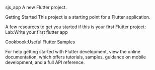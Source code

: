 sjs_app
A new Flutter project.

Getting Started
This project is a starting point for a Flutter application.

A few resources to get you started if this is your first Flutter project:
Lab:Write your first flutter app

Cookbook:Useful Flutter Samples

For help getting started with Flutter development, view the online documentation, which offers tutorials, samples, guidance on mobile development, and a full API reference.



